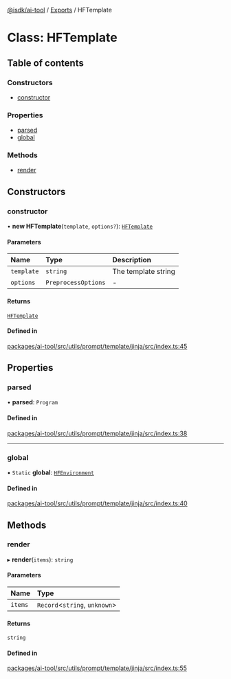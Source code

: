 [@isdk/ai-tool](../README.md) / [Exports](../modules.md) / HFTemplate

# Class: HFTemplate

## Table of contents

### Constructors

- [constructor](HFTemplate.md#constructor)

### Properties

- [parsed](HFTemplate.md#parsed)
- [global](HFTemplate.md#global)

### Methods

- [render](HFTemplate.md#render)

## Constructors

### constructor

• **new HFTemplate**(`template`, `options?`): [`HFTemplate`](HFTemplate.md)

#### Parameters

| Name | Type | Description |
| :------ | :------ | :------ |
| `template` | `string` | The template string |
| `options` | `PreprocessOptions` | - |

#### Returns

[`HFTemplate`](HFTemplate.md)

#### Defined in

[packages/ai-tool/src/utils/prompt/template/jinja/src/index.ts:45](https://github.com/isdk/ai-tool.js/blob/727ad337acba85b160efbc4d039daefcc8371127/src/utils/prompt/template/jinja/src/index.ts#L45)

## Properties

### parsed

• **parsed**: `Program`

#### Defined in

[packages/ai-tool/src/utils/prompt/template/jinja/src/index.ts:38](https://github.com/isdk/ai-tool.js/blob/727ad337acba85b160efbc4d039daefcc8371127/src/utils/prompt/template/jinja/src/index.ts#L38)

___

### global

▪ `Static` **global**: [`HFEnvironment`](HFEnvironment.md)

#### Defined in

[packages/ai-tool/src/utils/prompt/template/jinja/src/index.ts:40](https://github.com/isdk/ai-tool.js/blob/727ad337acba85b160efbc4d039daefcc8371127/src/utils/prompt/template/jinja/src/index.ts#L40)

## Methods

### render

▸ **render**(`items`): `string`

#### Parameters

| Name | Type |
| :------ | :------ |
| `items` | `Record`\<`string`, `unknown`\> |

#### Returns

`string`

#### Defined in

[packages/ai-tool/src/utils/prompt/template/jinja/src/index.ts:55](https://github.com/isdk/ai-tool.js/blob/727ad337acba85b160efbc4d039daefcc8371127/src/utils/prompt/template/jinja/src/index.ts#L55)
